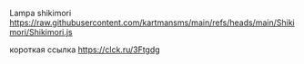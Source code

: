 Lampa shikimori
https://raw.githubusercontent.com/kartmansms/main/refs/heads/main/Shikimori/Shikimori.js

короткая ссылка https://clck.ru/3Ftgdg
